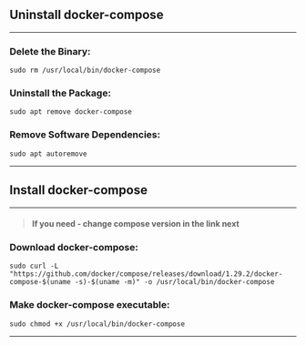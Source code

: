 ## Uninstall docker-compose
<hr/>

### Delete the Binary:
```shell
sudo rm /usr/local/bin/docker-compose
```
### Uninstall the Package:
```shell
sudo apt remove docker-compose
```
### Remove Software Dependencies:
```shell
sudo apt autoremove
```
<hr/>

## Install docker-compose
<hr/>

> #### If you need - change compose version in the link next

### Download docker-compose:
```shell
sudo curl -L "https://github.com/docker/compose/releases/download/1.29.2/docker-compose-$(uname -s)-$(uname -m)" -o /usr/local/bin/docker-compose
```
### Make docker-compose executable:
```shell
sudo chmod +x /usr/local/bin/docker-compose
```
<hr/>